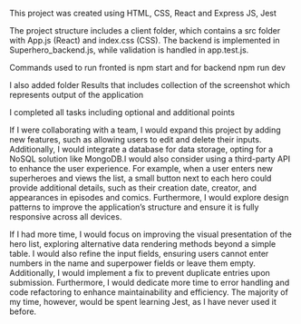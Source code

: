 This project was created using HTML, CSS, React and Express JS, Jest

The project structure includes a client folder, which contains a src folder with App.js (React) and index.css (CSS). The backend is implemented in Superhero_backend.js, while validation is handled in app.test.js.

Commands used to run fronted is npm start and for backend npm run dev

I also added folder Results that includes collection of the screenshot which represents output of the application

I completed all tasks including optional and additional points

If I were collaborating with a team, I would expand this project by adding new features, such as allowing users to edit and delete their inputs. Additionally, I would integrate a database for data storage, opting for a NoSQL solution like MongoDB.I would also consider using a third-party API to enhance the user experience. For example, when a user enters new superheroes and views the list, a small button next to each hero could provide additional details, such as their creation date, creator, and appearances in episodes and comics. Furthermore, I would explore design patterns to improve the application’s structure and ensure it is fully responsive across all devices.

If I had more time, I would focus on improving the visual presentation of the hero list, exploring alternative data rendering methods beyond a simple table. I would also refine the input fields, ensuring users cannot enter numbers in the name and superpower fields or leave them empty. Additionally, I would implement a fix to prevent duplicate entries upon submission.
Furthermore, I would dedicate more time to error handling and code refactoring to enhance maintainability and efficiency. The majority of my time, however, would be spent learning Jest, as I have never used it before.
